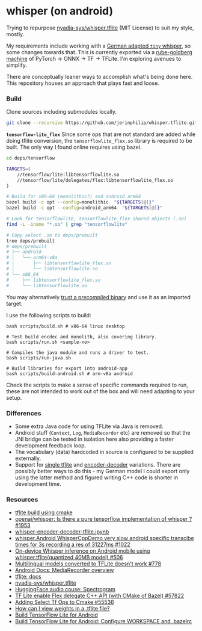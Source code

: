 # whisper (on android)

Trying to repurpose
[nyadla-sys/whisper.tflite](https://github.com/nyadla-sys/whisper.tflite) (MIT
License) to suit my style, mostly. 

My requirements include working with a [German adapted `tiny`
whisper](https://huggingface.co/aware-ai/whisper-tiny-german), so some changes
towards that. This is currently exported via a [rube-goldberg
machine](https://en.wikipedia.org/wiki/Rube_Goldberg_machine) of PyTorch ->
ONNX -> TF -> TFLite. I'm exploring avenues to simplify. 

There are conceptually leaner ways to accomplish what's being done here. This
repository houses an approach that plays fast and loose.

### Build

Clone sources including submodules locally.

```bash 
git clone --recursive https://github.com/jerinphilip/whisper.tflite.git
```

**`tensorflow-lite_flex`** Since some ops that are not standard are added while
doing tflite conversion, the `tensorflowlite_flex.so` library is required to be
built. The only way I found online requires using bazel.

```bash
cd deps/tensorflow

TARGETS=(
    //tensorflow/lite:libtensorflowlite.so 
    //tensorflow/lite/delegates/flex:libtensorflowlite_flex.so
)

# Build for x86-64 (monolithic?) and android_arm64
bazel build -c opt --config=monolithic  "${TARGETS[@]}"
bazel build -c opt --config=android_arm64  "${TARGETS[@]}"

# Look for tensorflowlite, tensorflowlite_flex shared objects (.so)
find -L -iname "*.so" | grep "tensorflowlite"

# Copy select .so to deps/prebuilt
tree deps/prebuilt
# deps/prebuilt
# ├── android
# │   └── arm64-v8a
# │       ├── libtensorflowlite_flex.so
# │       └── libtensorflowlite.so
# └── x86_64
#     ├── libtensorflowlite_flex.so
#     └── libtensorflowlite.so

```

You may alternatively [trust a precompiled
binary](https://github.com/nyadla-sys/whisper.tflite/tree/5eaa87f3af07e580d6b79172433e460fca017224/whisper_android/app/src/main/cpp/tf-lite-api/generated-libs)
and use it as an imported target. 

I use the following scripts to build:

```
bash scripts/build.sh # x86-64 linux desktop

# Test build encdec and monolith, also covering library.
bash scripts/run.sh <sample-no> 

# Compiles the java module and runs a driver to test.
bash scripts/run-java.sh 

# Build libraries for export into android-app
bash scripts/build-android.sh # arm-v8a android
```

Check the scripts to make a sense of specific commands required to run, these
are not intended to work out of the box and will need adapting to your setup.

### Differences

* Some extra Java code for using TFLite via Java is removed.
* Android stuff (`Context`, `Log`, `MediaRecorder` etc) are removed so that the
  JNI bridge can be tested in isolation here also providing a faster
  development feedback loop.
* The vocabulary (data) hardcoded in source is configured to be supplied externally.
* Support for [single tflite](https://colab.research.google.com/github/usefulsensors/openai-whisper/blob/main/notebooks/generate_tflite_from_whisper.ipynb)
  and [encoder-decoder](https://colab.research.google.com/github/usefulsensors/openai-whisper/blob/main/notebooks/whisper_encoder_decoder_tflite.ipynb)
  variations. There are possibly better ways to do this - my German model I could
  export only using the latter method and figured writing C++ code is shorter in
  development time.
 
### Resources

* [tflite build using cmake](https://www.tensorflow.org/lite/guide/build_cmake)
* [openai/whisper: Is there a pure tensorflow implementation of whisper ? #1953](https://github.com/openai/whisper/discussions/1953)
* [whisper-encoder-decoder-tflite.ipynb](https://colab.research.google.com/github/usefulsensors/openai-whisper/blob/main/notebooks/whisper_encoder_decoder_tflite.ipynb)
* [whisper.Android WhisperCppDemo very slow android specific transcibe times for 3s recording a res of 31227ms #1022](https://github.com/ggerganov/whisper.cpp/issues/1022)
* [On-device Whisper inference on Android mobile using whisper.tflite(quantized 40MB model) #506](https://github.com/openai/whisper/discussions/506)
* [Multilingual models converted to TFLite doesn't work #778](https://github.com/openai/whisper/discussions/778)
* [Android Docs:  MediaRecorder overview](https://developer.android.com/media/platform/mediarecorder)
* [tflite: docs](https://www.tensorflow.org/lite/guide)
* [nyadla-sys/whisper.tflite](https://github.com/nyadla-sys/whisper.tflite)
* [HuggingFace audio couse: Spectrogram](https://huggingface.co/learn/audio-course/en/chapter1/audio_data#spectrogram)
* [TF Lite enable Flex delegate C++ API (with CMake of Bazel) #57822](https://github.com/tensorflow/tensorflow/issues/57822#issuecomment-1257127667)
* [Adding Select Tf Ops to Cmake #55536](https://github.com/tensorflow/tensorflow/issues/55536#issuecomment-1286369922)
* [How can I view weights in a .tflite file?](https://stackoverflow.com/a/52174193/4565794)
* [Build TensorFlow Lite for Android](https://www.tensorflow.org/lite/android/lite_build)
* [Build TensorFlow Lite for Android: Configure WORKSPACE and .bazelrc](https://www.tensorflow.org/lite/android/lite_build)
